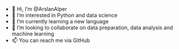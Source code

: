 - 👋 Hi, I’m @ArslanAlper
- 👀 I’m interested in Python and data science
- 🌱 I’m currently learning a new language
- 💞️ I’m looking to collaborate on data preparation, data analysis and machine learning
- 📫 You can reach me via GitHub

<!---
ArslanAlper/ArslanAlper is a ✨ special ✨ repository because its `README.md` (this file) appears on your GitHub profile.
You can click the Preview link to take a look at your changes.
--->
